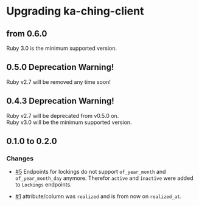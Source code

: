 # Upgrading ka-ching-client

## from 0.6.0

Ruby 3.0 is the minimum supported version.

## 0.5.0 Deprecation Warning!

Ruby v2.7 will be removed any time soon!

## 0.4.3 Deprecation Warning!

Ruby v2.7 will be deprecated from v0.5.0 on.  
Ruby v3.0 will be the minimum supported version.

## 0.1.0 to 0.2.0

### Changes

* [#5](https://github.com/simonneutert/ka-ching-client/pull/5) Endpoints for lockings do not support `of_year_month` and `of_year_month_day` anymore. Therefor `active` and `inactive` were added to `Lockings` endpoints.
- [#1](https://github.com/simonneutert/ka-ching-client/pull/1) attribute/column was `realized` and is from now on `realized_at`.
